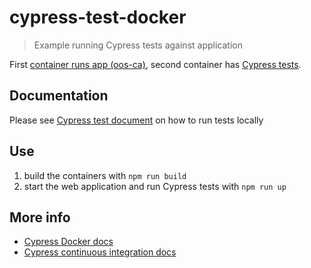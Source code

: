 # cypress-test-docker

> Example running Cypress tests against application

First [container runs app (oos-ca)](oos-ca/Dockerfile), second container has [Cypress tests](e2e/Dockerfile).

## Documentation

Please see [Cypress test document](e2e/README.md) on how to run tests locally


## Use

1. build the containers with `npm run build`
2. start the web application and run Cypress tests with `npm run up`

## More info

- [Cypress Docker docs](https://on.cypress.io/docker)
- [Cypress continuous integration docs](https://on.cypress.io/ci)
